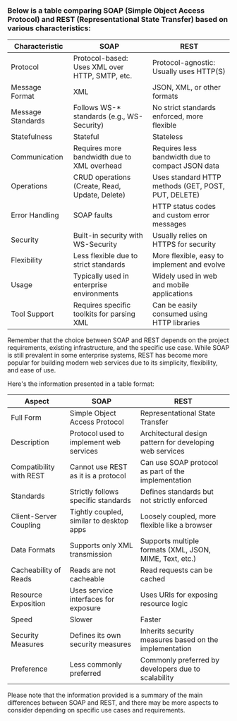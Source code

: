 ### Below is a table comparing SOAP (Simple Object Access Protocol) and REST (Representational State Transfer) based on various characteristics:

| Characteristic    | SOAP                                           | REST                                                |
| ----------------- | ---------------------------------------------- | --------------------------------------------------- |
| Protocol          | Protocol-based: Uses XML over HTTP, SMTP, etc. | Protocol-agnostic: Usually uses HTTP(S)             |
| Message Format    | XML                                            | JSON, XML, or other formats                         |
| Message Standards | Follows WS-\* standards (e.g., WS-Security)    | No strict standards enforced, more flexible         |
| Statefulness      | Stateful                                       | Stateless                                           |
| Communication     | Requires more bandwidth due to XML overhead    | Requires less bandwidth due to compact JSON data    |
| Operations        | CRUD operations (Create, Read, Update, Delete) | Uses standard HTTP methods (GET, POST, PUT, DELETE) |
| Error Handling    | SOAP faults                                    | HTTP status codes and custom error messages         |
| Security          | Built-in security with WS-Security             | Usually relies on HTTPS for security                |
| Flexibility       | Less flexible due to strict standards          | More flexible, easy to implement and evolve         |
| Usage             | Typically used in enterprise environments      | Widely used in web and mobile applications          |
| Tool Support      | Requires specific toolkits for parsing XML     | Can be easily consumed using HTTP libraries         |

Remember that the choice between SOAP and REST depends on the project requirements, existing infrastructure, and the specific use case. While SOAP is still prevalent in some enterprise systems, REST has become more popular for building modern web services due to its simplicity, flexibility, and ease of use.

Here's the information presented in a table format:

| Aspect                  | SOAP                                     | REST                                                     |
| ----------------------- | ---------------------------------------- | -------------------------------------------------------- |
| Full Form               | Simple Object Access Protocol            | Representational State Transfer                          |
| Description             | Protocol used to implement web services  | Architectural design pattern for developing web services |
| Compatibility with REST | Cannot use REST as it is a protocol      | Can use SOAP protocol as part of the implementation      |
| Standards               | Strictly follows specific standards      | Defines standards but not strictly enforced              |
| Client-Server Coupling  | Tightly coupled, similar to desktop apps | Loosely coupled, more flexible like a browser            |
| Data Formats            | Supports only XML transmission           | Supports multiple formats (XML, JSON, MIME, Text, etc.)  |
| Cacheability of Reads   | Reads are not cacheable                  | Read requests can be cached                              |
| Resource Exposition     | Uses service interfaces for exposure     | Uses URIs for exposing resource logic                    |
| Speed                   | Slower                                   | Faster                                                   |
| Security Measures       | Defines its own security measures        | Inherits security measures based on the implementation   |
| Preference              | Less commonly preferred                  | Commonly preferred by developers due to scalability      |

Please note that the information provided is a summary of the main differences between SOAP and REST, and there may be more aspects to consider depending on specific use cases and requirements.
